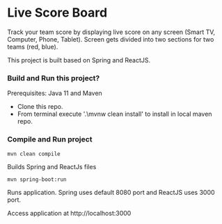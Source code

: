 # Live Score Board

Track your team score by displaying live score on any screen (Smart TV, Computer, Phone, Tablet). Screen gets divided into two sections for two teams (red, blue).

This project is built based on Spring and ReactJS.

### Build and Run this project?

Prerequisites: Java 11 and Maven

* Clone this repo.
* From terminal execute '.\mvnw clean install' to install in local maven repo.

### Compile and Run project

`mvn clean compile`

Builds Spring and ReactJs files

`mvn spring-boot:run`

Runs application. Spring uses default 8080 port and ReactJS uses 3000 port.


Access application at http://localhost:3000

